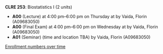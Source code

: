 **CLRE 253**: Biostatistics I (2 units)

- **A00** (Lecture) at 4:00 pm–6:00 pm on Thursday at   by Vaida, Florin (A09683050)
- **A00** (Final Exam) at 4:00 pm–6:00 pm on Wednesday at   by Vaida, Florin (A09683050)
- **A01** (Seminar) (time and location TBA) by Vaida, Florin (A09683050)

[Enrollment numbers over time](./CLRE253.tsv)
